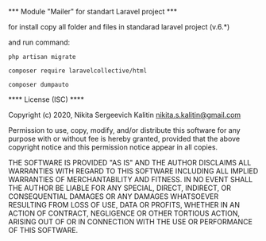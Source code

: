 *** Module "Mailer" for standart Laravel project ***

for install copy all folder and files in standarad laravel project (v.6.*)

and run command:

``` php artisan migrate ```

``` composer require laravelcollective/html ```

``` composer dumpauto ```

**** License  (ISC) ****

Copyright (c) 2020, Nikita Sergeevich Kalitin <nikita.s.kalitin@gmail.com>

Permission to use, copy, modify, and/or distribute this software for any
purpose with or without fee is hereby granted, provided that the above
copyright notice and this permission notice appear in all copies.

THE SOFTWARE IS PROVIDED "AS IS" AND THE AUTHOR DISCLAIMS ALL WARRANTIES
WITH REGARD TO THIS SOFTWARE INCLUDING ALL IMPLIED WARRANTIES OF
MERCHANTABILITY AND FITNESS. IN NO EVENT SHALL THE AUTHOR BE LIABLE FOR
ANY SPECIAL, DIRECT, INDIRECT, OR CONSEQUENTIAL DAMAGES OR ANY DAMAGES
WHATSOEVER RESULTING FROM LOSS OF USE, DATA OR PROFITS, WHETHER IN AN
ACTION OF CONTRACT, NEGLIGENCE OR OTHER TORTIOUS ACTION, ARISING OUT OF
OR IN CONNECTION WITH THE USE OR PERFORMANCE OF THIS SOFTWARE.